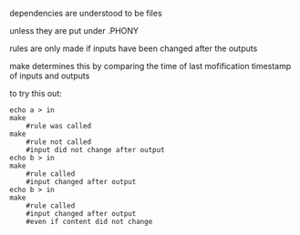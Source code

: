 dependencies are understood to be files

unless they are put under .PHONY

rules are only made if inputs have been changed
after the outputs

make determines this by comparing the time of last mofification
timestamp of inputs and outputs

to try this out:

	echo a > in
	make
	    #rule was called
	make
	    #rule not called
	    #input did not change after output
	echo b > in
	make
	    #rule called
	    #input changed after output
	echo b > in
	make
	    #rule called
	    #input changed after output
	    #even if content did not change
